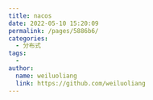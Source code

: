 ```yaml
---
title: nacos
date: 2022-05-10 15:20:09
permalink: /pages/5886b6/
categories:
  - 分布式
tags:
  - 
author: 
  name: weiluoliang
  link: https://github.com/weiluoliang
---
```





